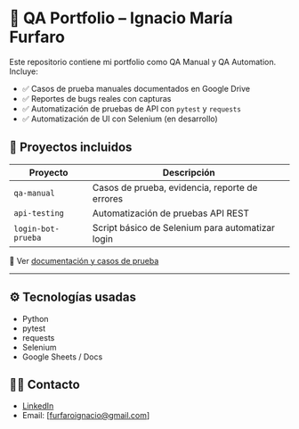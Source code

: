 # 🧪 QA Portfolio – Ignacio María Furfaro

Este repositorio contiene mi portfolio como QA Manual y QA Automation. Incluye:

- ✅ Casos de prueba manuales documentados en Google Drive
- ✅ Reportes de bugs reales con capturas
- ✅ Automatización de pruebas de API con `pytest` y `requests`
- ✅ Automatización de UI con Selenium (en desarrollo)

## 📂 Proyectos incluidos

| Proyecto          | Descripción                                         |
|-------------------|-----------------------------------------------------|
| `qa-manual`       | Casos de prueba, evidencia, reporte de errores      |
| `api-testing`     | Automatización de pruebas API REST                  |
| `login-bot-prueba`| Script básico de Selenium para automatizar login    |

📎 Ver [documentación y casos de prueba](https://drive.google.com/drive/folders/1TnAhX5TlNxVQ5aeK2usAPkksCwGEBNZy?hl=es)  

---

## ⚙️ Tecnologías usadas

- Python 
- pytest
- requests
- Selenium
- Google Sheets / Docs

## 🧑‍💻 Contacto

- [LinkedIn](https://www.linkedin.com/in/ignaciomariafurfaro/)
- Email: [furfaroignacio@gmail.com]
